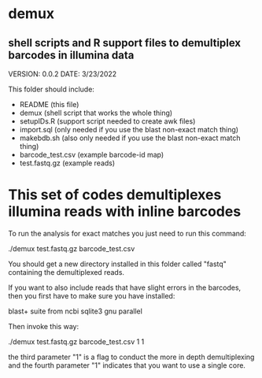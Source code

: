 # demux
## shell scripts and R support files to demultiplex barcodes in illumina data

VERSION: 0.0.2
DATE: 3/23/2022

This folder should include:

  + README (this file)
  + demux (shell script that works the whole thing)
  + setupIDs.R (support script needed to create awk files)
  + import.sql (only needed if you use the blast non-exact match thing)
  + makebdb.sh (also only needed if you use the blast non-exact match thing)
  + barcode_test.csv (example barcode-id map)
  + test.fastq.gz (example reads)

# This set of codes demultiplexes illumina reads with inline barcodes

To run the analysis for exact matches you just need to run this command:

./demux test.fastq.gz barcode_test.csv

You should get a new directory installed in this folder called "fastq" containing the demultiplexed reads.



If you want to also include reads that have slight errors in the barcodes, then you first have to make sure you have installed:

blast+ suite from ncbi
sqlite3
gnu parallel

Then invoke this way:

./demux test.fastq.gz barcode_test.csv 1 1

the third parameter "1" is a flag to conduct the more in depth demultiplexing and the fourth parameter "1" indicates that you want to use a single core.
